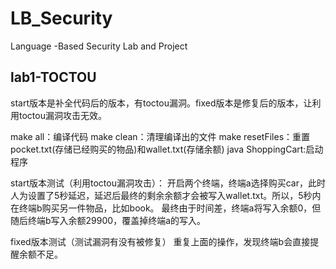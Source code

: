 # LB_Security
Language -Based Security Lab and Project

## lab1-TOCTOU

start版本是补全代码后的版本，有toctou漏洞。fixed版本是修复后的版本，让利用toctou漏洞攻击无效。

make all：编译代码
make clean：清理编译出的文件
make resetFiles：重置pocket.txt(存储已经购买的物品)和wallet.txt(存储余额)
java ShoppingCart:启动程序

start版本测试（利用toctou漏洞攻击）：
开启两个终端，终端a选择购买car，此时人为设置了5秒延迟，延迟后最终的剩余余额才会被写入wallet.txt。所以，5秒内在终端b购买另一件物品，比如book。
最终由于时间差，终端a将写入余额0，但随后终端b写入余额29900，覆盖掉终端a的写入。

fixed版本测试（测试漏洞有没有被修复）
重复上面的操作，发现终端b会直接提醒余额不足。
